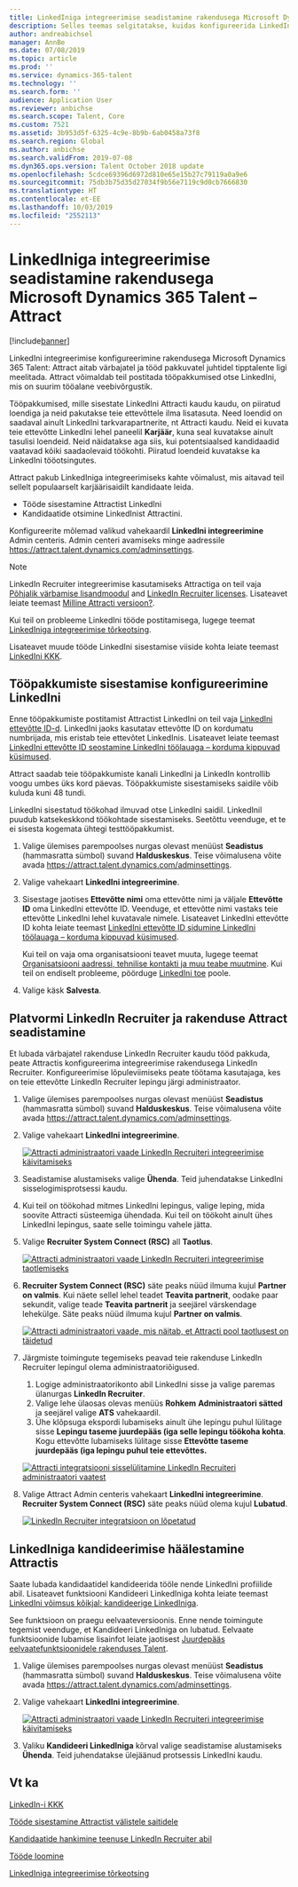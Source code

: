 ```yaml
---
title: LinkedIniga integreerimise seadistamine rakendusega Microsoft Dynamics 365 Talent – Attract
description: Selles teemas selgitatakse, kuidas konfigureerida LinkedIni integreerimine rakenduse Dynamics 365 Talent – Attract jaoks, et saaksite hõlpsalt sisestada tööpakkumised rakendusse Attract LinkedIn ja et värbajad saaksid sünkroonida värbamisteavet kandidaadi LinkedIni profiiliga.
author: andreabichsel
manager: AnnBe
ms.date: 07/08/2019
ms.topic: article
ms.prod: ''
ms.service: dynamics-365-talent
ms.technology: ''
ms.search.form: ''
audience: Application User
ms.reviewer: anbichse
ms.search.scope: Talent, Core
ms.custom: 7521
ms.assetid: 3b953d5f-6325-4c9e-8b9b-6ab0458a73f8
ms.search.region: Global
ms.author: anbichse
ms.search.validFrom: 2019-07-08
ms.dyn365.ops.version: Talent October 2018 update
ms.openlocfilehash: 5cdce69396d6972d810e65e15b27c79119a0a9e6
ms.sourcegitcommit: 75db3b75d35d27034f9b56e7119c9d0cb7666830
ms.translationtype: HT
ms.contentlocale: et-EE
ms.lasthandoff: 10/03/2019
ms.locfileid: "2552113"
---
```

# <a name="set-up-integration-with-linkedin-for-microsoft-dynamics-365-talent---attract"></a>LinkedIniga integreerimise seadistamine rakendusega Microsoft Dynamics 365 Talent – Attract

[!include[banner](../includes/banner.md)]

LinkedIni integreerimise konfigureerimine rakendusega Microsoft Dynamics 365 Talent: Attract aitab värbajatel ja tööd pakkuvatel juhtidel tipptalente ligi meelitada. Attract võimaldab teil postitada tööpakkumised otse LinkedIni, mis on suurim tööalane veebivõrgustik.

Tööpakkumised, mille sisestate LinkedIni Attracti kaudu kaudu, on piiratud loendiga ja neid pakutakse teie ettevõttele ilma lisatasuta. Need loendid on saadaval ainult LinkedIni tarkvarapartnerite, nt Attracti kaudu. Neid ei kuvata teie ettevõtte LinkedIni lehel paneelil **Karjäär**, kuna seal kuvatakse ainult tasulisi loendeid. Neid näidatakse aga siis, kui potentsiaalsed kandidaadid vaatavad kõiki saadaolevaid töökohti. Piiratud loendeid kuvatakse ka LinkedIni tööotsingutes.

Attract pakub LinkedIniga integreerimiseks kahte võimalust, mis aitavad teil sellelt populaarselt karjäärisaidilt kandidaate leida.

- Tööde sisestamine Attractist LinkedIni
- Kandidaatide otsimine LinkedInist Attractini.

Konfigureerite mõlemad valikud vahekaardil **LinkedIni integreerimine** Admin centeris. Admin centeri avamiseks minge aadressile <https://attract.talent.dynamics.com/adminsettings>.

> [!NOTE]
> LinkedIn Recruiter integreerimise kasutamiseks Attractiga on teil vaja [Põhjalik värbamise lisandmoodul](https://docs.microsoft.com/dynamics365/unified-operations/talent/attract-comprehensive-hiring) and [LinkedIn Recruiter licenses](https://business.linkedin.com/talent-solutions/cx/17/08/recruiter-demo-fs2-k18). Lisateavet leiate teemast [Milline Attracti versioon?](./attract-comprehensive-hiring.md).

Kui teil on probleeme LinkedIni tööde postitamisega, lugege teemat [LinkedIniga integreerimise tõrkeotsing](./attract-troubleshoot-linkedin.md).

Lisateavet muude tööde LinkedIni sisestamise viiside kohta leiate teemast [LinkedIni KKK](./attract-linkedin-faq.md).

## <a name="configure-job-posting-to-linkedin"></a>Tööpakkumiste sisestamise konfigureerimine LinkedIni

Enne tööpakkumiste postitamist Attractist LinkedIni on teil vaja [LinkedIni ettevõtte ID-d](https://aka.ms/findID). LinkedIni jaoks kasutatav ettevõtte ID on kordumatu numbrijada, mis eristab teie ettevõtet LinkedInis. Lisateavet leiate teemast [LinkedIni ettevõtte ID seostamine LinkedIni töölauaga – korduma kippuvad küsimused](https://aka.ms/findID).

Attract saadab teie tööpakkumiste kanali LinkedIni ja LinkedIn kontrollib voogu umbes üks kord päevas. Tööpakkumiste sisestamiseks saidile võib kuluda kuni 48 tundi.

LinkedIni sisestatud töökohad ilmuvad otse LinkedIni saidil. LinkedInil puudub katsekeskkond töökohtade sisestamiseks. Seetõttu veenduge, et te ei sisesta kogemata ühtegi testtööpakkumist. 

1. Valige ülemises parempoolses nurgas olevast menüüst **Seadistus** (hammasratta sümbol) suvand **Halduskeskus**. Teise võimalusena võite avada <https://attract.talent.dynamics.com/adminsettings>.
2. Valige vahekaart **LinkedIni integreerimine**.
3. Sisestage jaotises **Ettevõtte nimi** oma ettevõtte nimi ja väljale **Ettevõtte ID** oma LinkedIni ettevõtte ID. Veenduge, et ettevõtte nimi vastaks teie ettevõtte LinkedIni lehel kuvatavale nimele. Lisateavet LinkedIni ettevõtte ID kohta leiate teemast [LinkedIni ettevõtte ID sidumine LinkedIni töölauaga – korduma kippuvad küsimused](https://www.linkedin.com/help/linkedin/answer/98972).

    Kui teil on vaja oma organisatsiooni teavet muuta, lugege teemat [Organisatsiooni aadressi, tehnilise kontakti ja muu teabe muutmine](https://docs.microsoft.com/office365/admin/manage/change-address-contact-and-more). Kui teil on endiselt probleeme, pöörduge [LinkedIni toe](https://www.linkedin.com/help/linkedin) poole.

4. Valige käsk **Salvesta**.

## <a name="set-up-linkedin-recruiter-with-attract"></a>Platvormi LinkedIn Recruiter ja rakenduse Attract seadistamine 

Et lubada värbajatel rakenduse LinkedIn Recruiter kaudu tööd pakkuda, peate Attractis konfigureerima integreerimise rakendusega LinkedIn Recruiter. Konfigureerimise lõpuleviimiseks peate töötama kasutajaga, kes on teie ettevõtte LinkedIn Recruiter lepingu järgi administraator.

1. Valige ülemises parempoolses nurgas olevast menüüst **Seadistus** (hammasratta sümbol) suvand **Halduskeskus**. Teise võimalusena võite avada <https://attract.talent.dynamics.com/adminsettings>.
2. Valige vahekaart **LinkedIni integreerimine**.

    [![Attracti administraatori vaade LinkedIn Recruiteri integreerimise käivitamiseks](./media/LinkedInConnect.png)](./media/LinkedInConnect.png)

3. Seadistamise alustamiseks valige **Ühenda**. Teid juhendatakse LinkedIni sisselogimisprotsessi kaudu.
4. Kui teil on töökohad mitmes LinkedIni lepingus, valige leping, mida soovite Attracti süsteemiga ühendada. Kui teil on töökoht ainult ühes LinkedIni lepingus, saate selle toimingu vahele jätta.
5. Valige **Recruiter System Connect (RSC)** all **Taotlus**.

    [![Attracti administraatori vaade LinkedIn Recruiteri integreerimise taotlemiseks](./media/RequestLinkedInRSC.png)](./media/RequestLinkedInRSC.png)

6. **Recruiter System Connect (RSC)** säte peaks nüüd ilmuma kujul **Partner on valmis**. Kui näete sellel lehel teadet **Teavita partnerit**, oodake paar sekundit, valige teade **Teavita partnerit** ja seejärel värskendage lehekülge. Säte peaks nüüd ilmuma kujul **Partner on valmis**.

    [![Attracti administraatori vaade, mis näitab, et Attracti pool taotlusest on täidetud](./media/PartnerReadyRSC.png)](./media/PartnerReadyRSC.png)

7. Järgmiste toimingute tegemiseks peavad teie rakenduse LinkedIn Recruiter lepingul olema administraatoriõigused.

    1. Logige administraatorikonto abil LinkedIni sisse ja valige paremas ülanurgas **LinkedIn Recruiter**. 
    2. Valige lehe ülaosas olevas menüüs **Rohkem** **Administraatori sätted** ja seejärel valige **ATS** vahekaardil.
    3. Ühe klõpsuga ekspordi lubamiseks ainult ühe lepingu puhul lülitage sisse **Lepingu taseme juurdepääs (iga selle lepingu töökoha kohta**. Kogu ettevõtte lubamiseks lülitage sisse **Ettevõtte taseme juurdepääs (iga lepingu puhul teie ettevõttes.**

    [![Attracti integratsiooni sisselülitamine LinkedIn Recruiteri administraatori vaatest](./media/EnableRSC.png)](./media/EnableRSC.png)

8. Valige Attract Admin centeris vahekaart **LinkedIni integreerimine**. **Recruiter System Connect (RSC)** säte peaks nüüd olema kujul **Lubatud**.

    [![LinkedIn Recruiter integratsioon on lõpetatud](./media/RSCSetupComplete.png)](./media/RSCSetupComplete.png)

## <a name="set-up-apply-with-linkedin-in-attract"></a>LinkedIniga kandideerimise häälestamine Attractis

Saate lubada kandidaatidel kandideerida tööle nende LinkedIni profiilide abil. Lisateavet funktsiooni Kandideeri LinkedIniga kohta leiate teemast [LinkedIni võimsus kõikjal: kandideerige LinkedIniga](https://blog.linkedin.com/2011/07/24/apply-with-linkedin).

See funktsioon on praegu eelvaateversioonis. Enne nende toimingute tegemist veenduge, et Kandideeri LinkedIniga on lubatud. Eelvaate funktsioonide lubamise lisainfot leiate jaotisest [Juurdepääs eelvaatefunktsioonidele rakenduses Talent](./access-preview-feature.md).

1. Valige ülemises parempoolses nurgas olevast menüüst **Seadistus** (hammasratta sümbol) suvand **Halduskeskus**. Teise võimalusena võite avada <https://attract.talent.dynamics.com/adminsettings>.
2. Valige vahekaart **LinkedIni integreerimine**.

    [![Attracti administraatori vaade LinkedIn Recruiteri integreerimise käivitamiseks](./media/LinkedInConnect.png)](./media/LinkedInConnect.png)

3. Valiku **Kandideeri LinkedIniga** kõrval valige seadistamise alustamiseks **Ühenda**. Teid juhendatakse ülejäänud protsessis LinkedIni kaudu.

## <a name="see-also"></a>Vt ka

[LinkedIn-i KKK](./attract-linkedin-faq.md)

[Tööde sisestamine Attractist välistele saitidele](./posting-jobs-external.md)

[Kandidaatide hankimine teenuse LinkedIn Recruiter abil](./attract-linkedin-recruiter.md)

[Tööde loomine](./creating-jobs-attract.md)

[LinkedIniga integreerimise tõrkeotsing](./attract-troubleshoot-linkedin.md)
